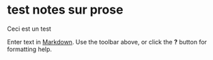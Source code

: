 # test notes sur prose

Ceci est un test 

Enter text in [Markdown](http://daringfireball.net/projects/markdown/). Use the toolbar above, or click the **?** button for formatting help.
